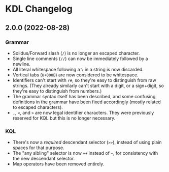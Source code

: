 # KDL Changelog

## 2.0.0 (2022-08-28)

### Grammar

* Solidus/Forward slash (`/`) is no longer an escaped character.
* Single line comments (`//`) can now be immediately followed by a newline.
* All literal whitespace following a `\` in a string is now discarded.
* Vertical tabs (`U+000B`) are now considered to be whitespace.
* Identifiers can't start with `r#`, so they're easy to distinguish from raw
  strings. (They already similarly can't start with a digit, or a sign+digit,
  so they're easy to distinguish from numbers.)
* The grammar syntax itself has been described, and some confusing definitions
  in the grammar have been fixed accordingly (mostly related to escaped
  characters).
* `,`, `<`, and `>` are now legal identifier characters. They were previously
  reserved for KQL but this is no longer necessary.

### KQL

* There's now a _required_ descendant selector (`>>`), instead of using plain
  spaces for that purpose.
* The "any sibling" selector is now `++` instead of `~`, for consistency with
  the new descendant selector.
* Map operators have been removed entirely.
